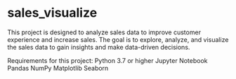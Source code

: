 # sales_visualize

This project is designed to analyze sales data to improve customer experience and increase sales. 
The goal is to explore, analyze, and visualize the sales data to gain insights and make data-driven decisions.

Requirements for this project:
Python 3.7 or higher
Jupyter Notebook
Pandas
NumPy
Matplotlib
Seaborn
